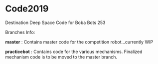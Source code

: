 # Code2019
Destination Deep Space Code for Boba Bots 253

Branches Info:

**master** : Contains master code for the competition robot...currently WIP

**practicebot** : Contains code for the various mechanisms. Finalized mechanism code is to be moved to the master branch.

